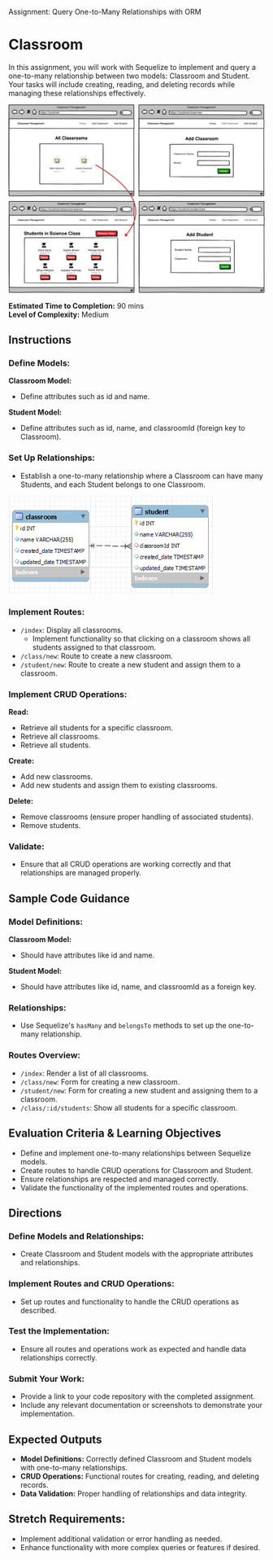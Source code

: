 Assignment: Query One-to-Many Relationships with ORM

# Classroom

In this assignment, you will work with Sequelize to implement and query a one-to-many relationship between two models: Classroom and Student. Your tasks will include creating, reading, and deleting records while managing these relationships effectively.

![Wireframe](./assets/ClassroomManagementSystem.png)

**Estimated Time to Completion:** 90 mins  
**Level of Complexity:** Medium

## Instructions

### Define Models:

**Classroom Model:**
- Define attributes such as id and name.

**Student Model:**
- Define attributes such as id, name, and classroomId (foreign key to Classroom).

### Set Up Relationships:
- Establish a one-to-many relationship where a Classroom can have many Students, and each Student belongs to one Classroom.

![ERD](./assets/students_erd.png)

### Implement Routes:

- `/index`: Display all classrooms.
  - Implement functionality so that clicking on a classroom shows all students assigned to that classroom.
- `/class/new`: Route to create a new classroom.
- `/student/new`: Route to create a new student and assign them to a classroom.

### Implement CRUD Operations:

**Read:**
- Retrieve all students for a specific classroom.
- Retrieve all classrooms.
- Retrieve all students.

**Create:**
- Add new classrooms.
- Add new students and assign them to existing classrooms.

**Delete:**
- Remove classrooms (ensure proper handling of associated students).
- Remove students.

### Validate:
- Ensure that all CRUD operations are working correctly and that relationships are managed properly.

## Sample Code Guidance

### Model Definitions:

**Classroom Model:**
- Should have attributes like id and name.

**Student Model:**
- Should have attributes like id, name, and classroomId as a foreign key.

### Relationships:
- Use Sequelize's `hasMany` and `belongsTo` methods to set up the one-to-many relationship.

### Routes Overview:
- `/index`: Render a list of all classrooms.
- `/class/new`: Form for creating a new classroom.
- `/student/new`: Form for creating a new student and assigning them to a classroom.
- `/class/:id/students`: Show all students for a specific classroom.

## Evaluation Criteria & Learning Objectives
- Define and implement one-to-many relationships between Sequelize models.
- Create routes to handle CRUD operations for Classroom and Student.
- Ensure relationships are respected and managed correctly.
- Validate the functionality of the implemented routes and operations.

## Directions

### Define Models and Relationships:
- Create Classroom and Student models with the appropriate attributes and relationships.

### Implement Routes and CRUD Operations:
- Set up routes and functionality to handle the CRUD operations as described.

### Test the Implementation:
- Ensure all routes and operations work as expected and handle data relationships correctly.

### Submit Your Work:
- Provide a link to your code repository with the completed assignment.
- Include any relevant documentation or screenshots to demonstrate your implementation.

## Expected Outputs
- **Model Definitions:** Correctly defined Classroom and Student models with one-to-many relationships.
- **CRUD Operations:** Functional routes for creating, reading, and deleting records.
- **Data Validation:** Proper handling of relationships and data integrity.

## Stretch Requirements:
- Implement additional validation or error handling as needed.
- Enhance functionality with more complex queries or features if desired.
